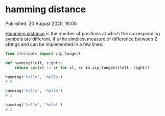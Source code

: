 # hamming distance

Published: 20 August 2020, 18:00

[Hamming distance](https://en.wikipedia.org/wiki/Hamming_distance) is the number of positions at which the corresponding symbols are different. It's the simplest measure of difference between 2 strings and can be implemented in a few lines:

```python
from itertools import zip_longest

def hamming(left, right):
    return sum(sl != sr for sl, sr in zip_longest(left, right))

hamming('hello', 'hello')
# 0

hamming('hello', 'hallo')
# 1

hamming('hello', 'helol')
# 2
```
